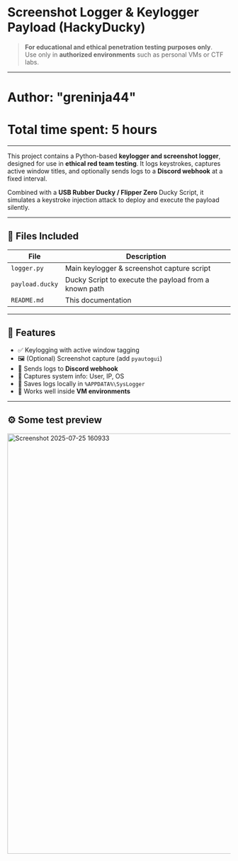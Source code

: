 #  Screenshot Logger & Keylogger Payload (HackyDucky)

>  **For educational and ethical penetration testing purposes only**.  
> Use only in **authorized environments** such as personal VMs or CTF labs.

---


# Author: "greninja44"

# Total time spent: 5 hours



---




This project contains a Python-based **keylogger and screenshot logger**, designed for use in **ethical red team testing**. It logs keystrokes, captures active window titles, and optionally sends logs to a **Discord webhook** at a fixed interval.

Combined with a **USB Rubber Ducky / Flipper Zero** Ducky Script, it simulates a keystroke injection attack to deploy and execute the payload silently.

---

## 📁 Files Included

| File | Description |
|------|-------------|
| `logger.py` | Main keylogger & screenshot capture script |
| `payload.ducky` | Ducky Script to execute the payload from a known path |
| `README.md` | This documentation |

---

## 🧠 Features

- ✅ Keylogging with active window tagging
- 🖼️ (Optional) Screenshot capture (add `pyautogui`)
- 🔁 Sends logs to **Discord webhook**
- 🧠 Captures system info: User, IP, OS
- 📁 Saves logs locally in `%APPDATA%\SysLogger`
- 🧪 Works well inside **VM environments**

---

## ⚙️ Some test preview


<img width="1165" height="949" alt="Screenshot 2025-07-25 160933" src="https://github.com/user-attachments/assets/7832c09a-0271-4543-85b1-501793c357dd" />



